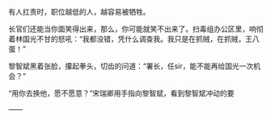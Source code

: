 有人扛责时，职位越低的人，越容易被牺牲。

长官们还能当你面笑得出来，那么，你可能就笑不出来了。扫毒组办公区里，响彻着林国光不甘的怒吼：“我都没错，凭什么调查我。我只是在抓贼，在抓贼，王八蛋！”

黎智斌黑着张脸，攥起拳头，切齿的问道：“署长，任sir，能不能再给国光一次机会？”

“用你去换他，愿不愿意？”宋瑞卿用手指向黎智斌，看到黎智斌冲动的要

——

